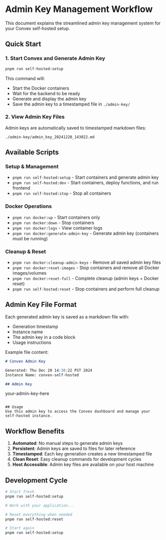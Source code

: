 # Admin Key Management Workflow

This document explains the streamlined admin key management system for your Convex self-hosted setup.

## Quick Start

### 1. Start Convex and Generate Admin Key
```bash
pnpm run self-hosted:setup
```
This command will:
- Start the Docker containers
- Wait for the backend to be ready
- Generate and display the admin key
- Save the admin key to a timestamped file in `./admin-key/`

### 2. View Admin Key Files
Admin keys are automatically saved to timestamped markdown files:
```
./admin-key/admin_key_20241220_143022.md
```

## Available Scripts

### Setup & Management
- `pnpm run self-hosted:setup` - Start containers and generate admin key
- `pnpm run self-hosted:dev` - Start containers, deploy functions, and run frontend
- `pnpm run self-hosted:stop` - Stop all containers

### Docker Operations
- `pnpm run docker:up` - Start containers only
- `pnpm run docker:down` - Stop containers
- `pnpm run docker:logs` - View container logs
- `pnpm run docker:generate-admin-key` - Generate admin key (containers must be running)

### Cleanup & Reset
- `pnpm run docker:cleanup-admin-keys` - Remove all saved admin key files
- `pnpm run docker:reset-images` - Stop containers and remove all Docker images/volumes
- `pnpm run docker:reset-full` - Complete cleanup (admin keys + Docker reset)
- `pnpm run self-hosted:reset` - Stop containers and perform full cleanup

## Admin Key File Format

Each generated admin key is saved as a markdown file with:
- Generation timestamp
- Instance name
- The admin key in a code block
- Usage instructions

Example file content:
```markdown
# Convex Admin Key

Generated: Thu Dec 20 14:30:22 PST 2024
Instance Name: convex-self-hosted

## Admin Key
```
your-admin-key-here
```

## Usage
Use this admin key to access the Convex dashboard and manage your self-hosted instance.
```

## Workflow Benefits

1. **Automated**: No manual steps to generate admin keys
2. **Persistent**: Admin keys are saved to files for later reference
3. **Timestamped**: Each key generation creates a new timestamped file
4. **Clean Reset**: Easy cleanup commands for development cycles
5. **Host Accessible**: Admin key files are available on your host machine

## Development Cycle

```bash
# Start fresh
pnpm run self-hosted:setup

# Work with your application...

# Reset everything when needed
pnpm run self-hosted:reset

# Start again
pnpm run self-hosted:setup
```